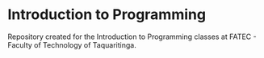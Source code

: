 # Introduction to Programming
 Repository created for the Introduction to Programming classes at FATEC - Faculty of Technology of Taquaritinga.

